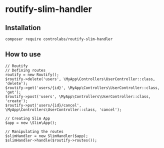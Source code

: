 # routify-slim-handler

## Installation

`composer require controlabs/routify-slim-handler`

## How to use


```
// Routify
// Defining routes
routify = new Routify();
$routify->delete('users', \MyApp\Controllers\UserController::class, 'delete');
$routify->get('users/{id}', \MyApp\Controllers\UserController::class, 'get');
$routify->post('users', \MyApp\Controllers\UserController::class, 'create');
$routify->put('users/{id}/cancel', \MyApp\Controllers\UserController::class, 'cancel');

// Creating Slim App
$app = new \Slim\App();

// Manipulating the routes
$slimHandler = new SlimHandler($app);
$slimHandler->handle($routify->routes());
```
